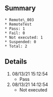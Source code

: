 ## Summary
	* Remote\_003
	* RemoteTest
	* Pass: 1
	* Fail: 0
	* Not executed: 1
	* Suspended: 0
	* Total: 2
## Details
1. 08/13/21 15:12:54
	* Pass
2. 08/13/21 14:12:54
	* Not executed

